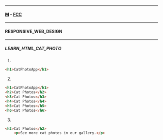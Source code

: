 
---

#### [M](https://github.com/ttltrk/TTT/blob/master/menu.md) - [FCC](https://github.com/ttltrk/TTT/tree/master/FCC/FCC.md)

---

#### RESPONSIVE_WEB_DESIGN

---

##### LEARN_HTML_CAT_PHOTO

1.

```html
<h1>CatPhotoApp</h1>
```

2. 

```html
<h1>CatPhotoApp</h1>
<h2>Cat Photos</h2>
<h3>Cat Photos</h3>
<h4>Cat Photos</h4>
<h5>Cat Photos</h5>
<h6>Cat Photos</h6>
```

3.

```html
<h2>Cat Photos</h2>
    <p>See more cat photos in our gallery.</p>
```

```html

```

```html

```

```html

```

```html

```

```html

```